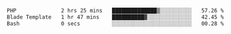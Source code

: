 <!--START_SECTION:waka-->

```txt
PHP              2 hrs 25 mins   ██████████████▒░░░░░░░░░░   57.26 %
Blade Template   1 hr 47 mins    ██████████▓░░░░░░░░░░░░░░   42.45 %
Bash             0 secs          ░░░░░░░░░░░░░░░░░░░░░░░░░   00.28 %
```

<!--END_SECTION:waka-->
